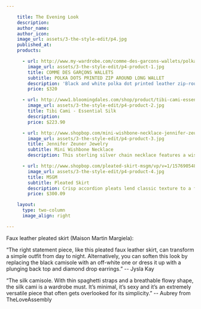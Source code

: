 ```yaml
---

    title: The Evening Look
    description:
    author_name:
    author_icon:
    image_url: assets/3-the-style-edit/p4.jpg
    published_at:
    products:

      - url: http://www.my-wardrobe.com/comme-des-garcons-wallets/polka-dots-printed-zip-around-long-wallet-618440
        image_url: assets/3-the-style-edit/p4-product-1.jpg
        title: COMME DES GARÇONS WALLETS
        subtitle: POLKA DOTS PRINTED ZIP AROUND LONG WALLET
        description: 'Black and white polka dot printed leather zip-round wallet by COMME des GARÇONS featuring a gold-tone zip-round fastening and all-over polka dot print. COMME des GARÇONS wallet opens out with a black leather interior, space for size cards, three slip pockets and a press-tud fastening coin pocket. COMME des GARÇONS wallet measures 20cm x 10cm x 2.5cm.'
        price: $320

      - url: http://www1.bloomingdales.com/shop/product/tibi-cami-essential-silk?ID=587198&CategoryID=2911&LinkType=PDPZ1#fn%3Dspp%3D2
        image_url: assets/3-the-style-edit/p4-product-2.jpg
        title: Tibi Cami - Essential Silk
        description:
        price: $223.90

      - url: http://www.shopbop.com/mini-wishbone-necklace-jennifer-zeuner/vp/v=1/845524441878056.htm?folderID=2534374302060432&fm=other-shopbysize&colorId=12208
        image_url: assets/3-the-style-edit/p4-product-3.jpg
        title: Jennifer Zeuner Jewelry
        subtitle: Mini Wishbone Necklace
        description: This sterling silver chain necklace features a wishbone charm. Lobster-claw clasp. 17" (43 cm) long.

      - url: http://www.shopbop.com/pleated-skirt-msgm/vp/v=1/1576905489.htm?folderID=18796&colorId=12867&extid=affprg-2687457
        image_url: assets/3-the-style-edit/p4-product-4.jpg
        title: MSGM
        subtitle: Pleated Skirt
        description: Crisp accordion pleats lend classic texture to a faux leather MSGM skirt. Hidden side zip. Unlined.
        price: $300.09

    layout:
      type: two-column
      image_align: right

---
```


Faux leather pleated skirt (Maison Martin Margiela):

“The right statement piece, like this pleated faux leather skirt, can transform a simple outfit from day to night. Alternatively, you can soften this look by replacing the black camisole with an off-white one or dress it up with a plunging back top and diamond drop earrings.” -- Jysla Kay

“The silk camisole. With thin spaghetti straps and a breathable flowy shape, the silk cami is a wardrobe must. It’s minimal, it’s sexy and it’s an extremely versatile piece that often gets overlooked for its simplicity.” -- Aubrey from TheLoveAssembly
